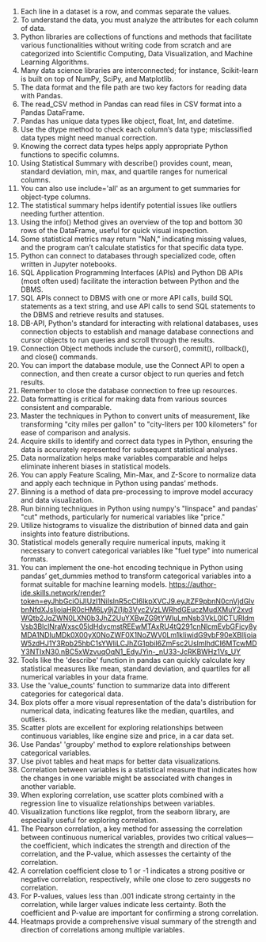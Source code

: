 1. Each line in a dataset is a row, and commas separate the values.
2. To understand the data, you must analyze the attributes for each column of data.
3. Python libraries are collections of functions and methods that facilitate various functionalities without writing code from scratch and are categorized into Scientific Computing, Data Visualization, and Machine Learning Algorithms.
4. Many data science libraries are interconnected; for instance, Scikit-learn is built on top of NumPy, SciPy, and Matplotlib.
5. The data format and the file path are two key factors for reading data with Pandas.
6. The read_CSV method in Pandas can read files in CSV format into a Pandas DataFrame.
7. Pandas has unique data types like object, float, Int, and datetime.
8. Use the dtype method to check each column’s data type; misclassified data types might need manual correction.
9. Knowing the correct data types helps apply appropriate Python functions to specific columns.
10. Using Statistical Summary with describe() provides count, mean, standard deviation, min, max, and quartile ranges for numerical columns.
11. You can also use include='all' as an argument to get summaries for object-type columns.
12. The statistical summary helps identify potential issues like outliers needing further attention.
13. Using the info() Method gives an overview of the top and bottom 30 rows of the DataFrame, useful for quick visual inspection.
14. Some statistical metrics may return "NaN," indicating missing values, and the program can’t calculate statistics for that specific data type.
15. Python can connect to databases through specialized code, often written in Jupyter notebooks.
16. SQL Application Programming Interfaces (APIs) and Python DB APIs (most often used) facilitate the interaction between Python and the DBMS.
17. SQL APIs connect to DBMS with one or more API calls, build SQL statements as a text string, and use API calls to send SQL statements to the DBMS and retrieve results and statuses.
18. DB-API, Python's standard for interacting with relational databases, uses connection objects to establish and manage database connections and cursor objects to run queries and scroll through the results.
19. Connection Object methods include the cursor(), commit(), rollback(), and close() commands.
20. You can import the database module, use the Connect API to open a connection, and then create a cursor object to run queries and fetch results. 
21. Remember to close the database connection to free up resources.
22. Data formatting is critical for making data from various sources consistent and comparable.
23. Master the techniques in Python to convert units of measurement, like transforming "city miles per gallon" to "city-liters per 100 kilometers" for ease of comparison and analysis.
24. Acquire skills to identify and correct data types in Python, ensuring the data is accurately represented for subsequent statistical analyses.
25. Data normalization helps make variables comparable and helps eliminate inherent biases in statistical models.
26. You can apply Feature Scaling, Min-Max, and Z-Score to normalize data and apply each technique in Python using pandas’ methods.
27. Binning is a method of data pre-processing to improve model accuracy and data visualization.
28. Run binning techniques in Python using numpy's "linspace" and pandas' "cut" methods, particularly for numerical variables like "price."
29. Utilize histograms to visualize the distribution of binned data and gain insights into feature distributions.
30. Statistical models generally require numerical inputs, making it necessary to convert categorical variables like "fuel type" into numerical formats.
31. You can implement the one-hot encoding technique in Python using pandas’ get_dummies method to transform categorical variables into a format suitable for machine learning models.
https://author-ide.skills.network/render?token=eyJhbGciOiJIUzI1NiIsInR5cCI6IkpXVCJ9.eyJtZF9pbnN0cnVjdGlvbnNfdXJsIjoiaHR0cHM6Ly9jZi1jb3Vyc2VzLWRhdGEuczMudXMuY2xvdWQtb2JqZWN0LXN0b3JhZ2UuYXBwZG9tYWluLmNsb3VkL0lCTURldmVsb3BlclNraWxsc05ldHdvcmstREEwMTAxRU4tQ291cnNlcmEvbGFicy8yMDA1NDIuMDk0X00yX0NoZWF0X1NoZWV0Lm1kIiwidG9vbF90eXBlIjoiaW5zdHJ1Y3Rpb25hbC1sYWIiLCJhZG1pbiI6ZmFsc2UsImlhdCI6MTcwMDY3NTIxN30.nBC5xWzvuqOqN1_EdyJYin-_nU33-JcRKBWHz1Vs_UY
32. Tools like the 'describe' function in pandas can quickly calculate key statistical measures like mean, standard deviation, and quartiles for all numerical variables in your data frame. 
33. Use the 'value_counts' function to summarize data into different categories for categorical data. 
34. Box plots offer a more visual representation of the data's distribution for numerical data, indicating features like the median, quartiles, and outliers.
35. Scatter plots are excellent for exploring relationships between continuous variables, like engine size and price, in a car data set.
36. Use Pandas' 'groupby' method to explore relationships between categorical variables.
37. Use pivot tables and heat maps for better data visualizations.
38. Correlation between variables is a statistical measure that indicates how the changes in one variable might be associated with changes in another variable.
39. When exploring correlation, use scatter plots combined with a regression line to visualize relationships between variables.
40. Visualization functions like regplot, from the seaborn library, are especially useful for exploring correlation.
41. The Pearson correlation, a key method for assessing the correlation between continuous numerical variables, provides two critical values—the coefficient, which indicates the strength and direction of the correlation, and the P-value, which assesses the certainty of the correlation.
42. A correlation coefficient close to 1 or -1 indicates a strong positive or negative correlation, respectively, while one close to zero suggests no correlation.
43. For P-values, values less than .001 indicate strong certainty in the correlation, while larger values indicate less certainty. Both the coefficient and P-value are important for confirming a strong correlation.
44. Heatmaps provide a comprehensive visual summary of the strength and direction of correlations among multiple variables.
